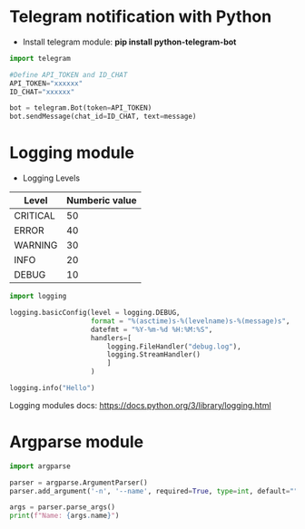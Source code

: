 # **Telegram notification with Python**
- Install telegram module: **pip install python-telegram-bot**
```python
import telegram

#Define API_TOKEN and ID_CHAT
API_TOKEN="xxxxxx"
ID_CHAT="xxxxxx"

bot = telegram.Bot(token=API_TOKEN)
bot.sendMessage(chat_id=ID_CHAT, text=message)
```

# **Logging module**
- Logging Levels

| Level  | Numberic value |
|--------|-------------|             
| CRITICAL  | 50  |
| ERROR  | 40  | 
| WARNING  | 30 |
| INFO | 20 |
| DEBUG | 10|

```python
import logging

logging.basicConfig(level = logging.DEBUG, 
                    format = "%(asctime)s-%(levelname)s-%(message)s",
                    datefmt = "%Y-%m-%d %H:%M:%S",
                    handlers=[
                        logging.FileHandler("debug.log"),
                        logging.StreamHandler()
                        ]
                    )

logging.info("Hello")                
```
Logging modules docs: https://docs.python.org/3/library/logging.html

# **Argparse module**
```python
import argparse

parser = argparse.ArgumentParser()
parser.add_argument('-n', '--name', required=True, type=int, default="", help="Name of person")

args = parser.parse_args()
print(f"Name: {args.name}")
```